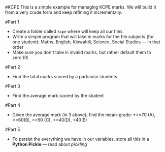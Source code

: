#KCPE
This is a simple example for managing KCPE marks. 
We will build it from a very crude form and keep refining it
incrementally.

#Part 1
* Create a folder called `kcpe` where will keep all our files.
* Write a simple program that will take in marks for the file subjects (for one student): Maths, English, Kiswahili, Science, Social Studies &mdash; in that order
* Make sure you don't take in invalid marks, but rather default them to zero (0)

#Part 2
* Find the total marks scored by a particular students

#Part 3
* Find the average mark scored by the student

#Part 4
* Given the average mark (in 3 above), find the mean-grade: *>=70 (A), >=60(B), >=50 (C), >=40(D), <40(E)

#Part 5
* To persist the everything we have in our variables, store all this in a **Python Pickle** &mdash; read about *pickling* 

